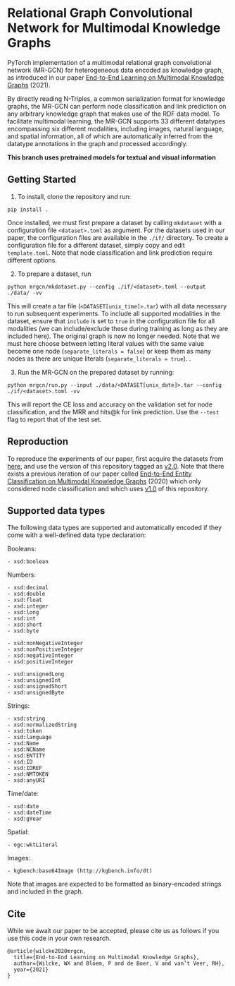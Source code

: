 # Relational Graph Convolutional Network for Multimodal Knowledge Graphs

PyTorch implementation of a multimodal relational graph convolutional network (MR-GCN) for heterogeneous data encoded as knowledge graph, as introduced in our paper [End-to-End Learning on Multimodal Knowledge Graphs](http://www.semantic-web-journal.net/content/end-end-learning-multimodal-knowledge-graphs) (2021).

By directly reading N-Triples, a common serialization format for knowledge graphs, the MR-GCN can perform node classification and link prediction on any arbitrary knowledge graph that makes use of the RDF data model. To facilitate multimodal learning, the MR-GCN supports 33 different datatypes encompassing six different modalities, including images, natural language, and spatial information, all of which are automatically inferred from the datatype annotations in the graph and processed accordingly.

**This branch uses pretrained models for textual and visual information**

## Getting Started

1) To install, clone the repository and run:

```
pip install .
```

Once installed, we must first prepare a dataset by calling `mkdataset` with a configuration file `<dataset>.toml` as argument. For the datasets used in our paper, the configuration files are available in the `./if/` directory. To create a configuration file for a different dataset, simply copy and edit `template.toml`. Note that node classification and link prediction require different options.

2) To prepare a dataset, run

```
python mrgcn/mkdataset.py --config ./if/<dataset>.toml --output ./data/ -vv
```

This will create a tar file (`<DATASET[unix_time]>.tar`) with all data necessary to run subsequent experiments. To include all supported modalities in the dataset, ensure that `include` is set to `true` in the configuration file for all modalities (we can include/exclude these during training as long as they are included here). The original graph is now no longer needed. Note that we must here choose between letting literal values with the same value become one node (`separate_literals = false`) or keep them as many nodes as there are unique literals (`separate_literals = true`). .

3) Run the MR-GCN on the prepared dataset by running:

```
python mrgcn/run.py --input ./data/<DATASET[unix_date]>.tar --config ./if/<dataset>.toml -vv
```

This will report the CE loss and accuracy on the validation set for node classification, and the MRR and hits@k for link prediction. Use the `--test` flag to report that of the test set.

## Reproduction 

To reproduce the experiments of our paper, first acquire the datasets from [here](https://gitlab.com/wxwilcke/mmkg), and use the version of this repository tagged as [v2.0](https://gitlab.com/wxwilcke/mrgcn/-/tags/v2.0). Note that there exists a previous iteration of our paper called [End-to-End Entity Classification on Multimodal Knowledge Graphs](https://arxiv.org/abs/2003.12383) (2020) which only considered node classification and which uses [v1.0](https://gitlab.com/wxwilcke/mrgcn/-/tags/v1.0) of this repository.


## Supported data types

The following data types are supported and automatically encoded if they come with a well-defined data type declaration:

Booleans:

```
- xsd:boolean
```

Numbers:

```
- xsd:decimal
- xsd:double
- xsd:float
- xsd:integer
- xsd:long
- xsd:int
- xsd:short
- xsd:byte

- xsd:nonNegativeInteger
- xsd:nonPositiveInteger
- xsd:negativeInteger
- xsd:positiveInteger

- xsd:unsignedLong
- xsd:unsignedInt
- xsd:unsignedShort
- xsd:unsignedByte
```

Strings:

```
- xsd:string
- xsd:normalizedString
- xsd:token
- xsd:language
- xsd:Name
- xsd:NCName
- xsd:ENTITY
- xsd:ID
- xsd:IDREF
- xsd:NMTOKEN
- xsd:anyURI
```

Time/date:

```
- xsd:date
- xsd:dateTime
- xsd:gYear
```

Spatial:

```
- ogc:wktLiteral
```

Images:

```
- kgbench:base64Image (http://kgbench.info/dt)
```

Note that images are expected to be formatted as binary-encoded strings and included in the graph. 

## Cite 

While we await our paper to be accepted, please cite us as follows if you use this code in your own research. 

```
@article{wilcke2020mrgcn,
  title={End-to-End Learning on Multimodal Knowledge Graphs},
  author={Wilcke, WX and Bloem, P and de Boer, V and van’t Veer, RH},
  year={2021}
}
```
